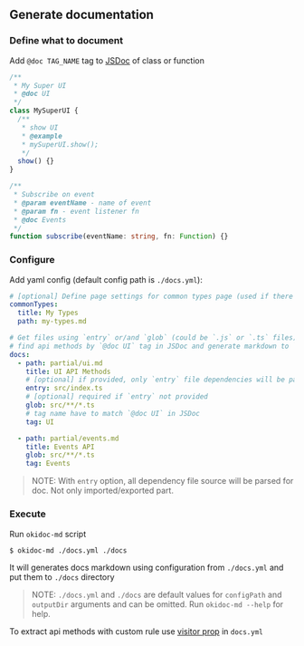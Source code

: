 ## Generate documentation

### Define what to document

Add `@doc TAG_NAME` tag to [JSDoc](http://usejsdoc.org) of class or function

```typescript
/**
 * My Super UI
 * @doc UI
 */
class MySuperUI {
  /**
   * show UI
   * @example
   * mySuperUI.show();
   */
  show() {}
}

/**
 * Subscribe on event
 * @param eventName - name of event
 * @param fn - event listener fn
 * @doc Events
 */
function subscribe(eventName: string, fn: Function) {}
```

### Configure

Add yaml config (default config path is `./docs.yml`):

```yaml
# [optional] Define page settings for common types page (used if there are more than one docs page)
commonTypes:
  title: My Types
  path: my-types.md

# Get files using `entry` or/and `glob` (could be `.js` or `.ts` files),
# find api methods by `@doc UI` tag in JSDoc and generate markdown to `partial/ui.md` file.
docs:
  - path: partial/ui.md
    title: UI API Methods
    # [optional] if provided, only `entry` file dependencies will be parsed
    entry: src/index.ts
    # [optional] required if `entry` not provided
    glob: src/**/*.ts
    # tag name have to match `@doc UI` in JSDoc
    tag: UI

  - path: partial/events.md
    title: Events API
    glob: src/**/*.ts
    tag: Events
```

> NOTE: With `entry` option, all dependency file source will be parsed for doc. Not only imported/exported part.

### Execute

Run `okidoc-md` script

```sh
$ okidoc-md ./docs.yml ./docs
```

It will generates docs markdown using configuration from `./docs.yml` and put them to `./docs` directory

> NOTE: `./docs.yml` and `./docs` are default values for `configPath` and `outputDir` arguments and can be omitted.
> Run `okidoc-md --help` for help.

To extract api methods with custom rule use [visitor prop](./okidoc-md-visitor) in `docs.yml`
